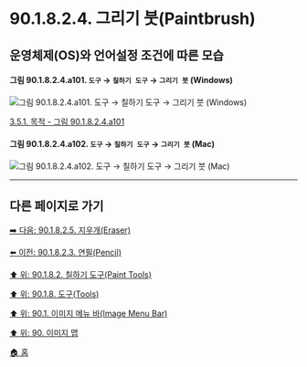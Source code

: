 # 90.1.8.2.4. 그리기 붓(Paintbrush)
## 운영체제(OS)와 언어설정 조건에 따른 모습

<a id="90-01-08-02-04-a101"></a>

#### 그림 90.1.8.2.4.a101. `도구` → `칠하기 도구` → `그리기 붓` (Windows)
![그림 90.1.8.2.4.a101. `도구` → `칠하기 도구` → `그리기 붓` (Windows)](https://github.com/wonder13662/gimp/assets/15767104/30393508-7903-4cfd-b3f1-79796331554a)

[3.5.1. 목적 - 그림 90.1.8.2.4.a101](./03-05-01-intention.md#90-01-08-02-04-a101)

<a id="90-01-08-02-04-a102"></a>

#### 그림 90.1.8.2.4.a102. `도구` → `칠하기 도구` → `그리기 붓` (Mac)
![그림 90.1.8.2.4.a102. `도구` → `칠하기 도구` → `그리기 붓` (Mac)](https://github.com/wonder13662/gimp/assets/15767104/f5b24d7e-8a59-4375-9703-eddd3af5ab21)

***

## 다른 페이지로 가기

[➡️ 다음: 90.1.8.2.5. 지우개(Eraser)](./90-01-08-02-05-eraser.md)

[⬅️ 이전: 90.1.8.2.3. 연필(Pencil)](./90-01-08-02-03-pencil.md)

[⬆️ 위: 90.1.8.2. 칠하기 도구(Paint Tools)](./90-01-08-02-00-paint_tools.md)

[⬆️ 위: 90.1.8. 도구(Tools)](./90-01-08-00-tools.md)

[⬆️ 위: 90.1. 이미지 메뉴 바(Image Menu Bar)](./90-01-00-image-menu-bar.md)

[⬆️ 위: 90. 이미지 맵](./90-00-image-map.md)

[🏠 홈](./00-home.md)
